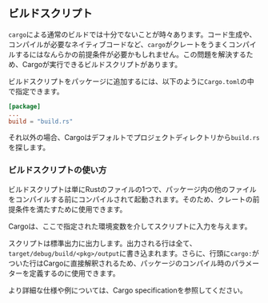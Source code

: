 ## ビルドスクリプト

`cargo`による通常のビルドでは十分でないことが時々あります。コード生成や、コンパイルが必要なネイティブコードなど、`cargo`がクレートをうまくコンパイルするにはなんらかの前提条件が必要かもしれません。この問題を解決するため、Cargoが実行できるビルドスクリプトがあります。

ビルドスクリプトをパッケージに追加するには、以下のように`Cargo.toml`の中で指定できます。

``` toml
[package]
...
build = "build.rs"
```

それ以外の場合、Cargoはデフォルトでプロジェクトディレクトリから`build.rs`を探します。

### ビルドスクリプトの使い方

ビルドスクリプトは単にRustのファイルの1つで、パッケージ内の他のファイルをコンパイルする前にコンパイルされて起動されます。そのため、クレートの前提条件を満たすために使用できます。

Cargoは、ここで指定された環境変数を介してスクリプトに入力を与えます。

スクリプトは標準出力に出力します。出力される行は全て、`target/debug/build/<pkg>/output`に書き込まれます。さらに、行頭に`cargo:`がついた行はCargoに直接解釈されるため、パッケージのコンパイル時のパラメーターを定義するのに使用できます。

より詳細な仕様や例については、Cargo specificationを参照してください。


